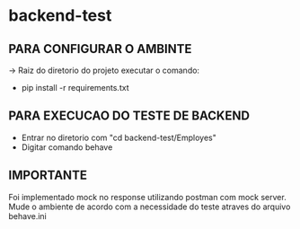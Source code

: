 # backend-test

## PARA CONFIGURAR O AMBINTE
-> Raiz do diretorio do projeto executar o comando:
 - pip install -r requirements.txt

## PARA EXECUCAO DO TESTE DE BACKEND
- Entrar no diretorio com "cd backend-test/Employes"
- Digitar comando behave


## IMPORTANTE
Foi implementado mock no response utilizando postman com mock server. Mude o ambiente de acordo com a necessidade do teste atraves do arquivo behave.ini